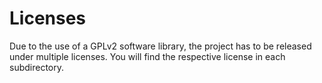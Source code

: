 # Licenses

Due to the use of a GPLv2 software library, the project has to be released under multiple licenses. You will find the respective license in each subdirectory.
